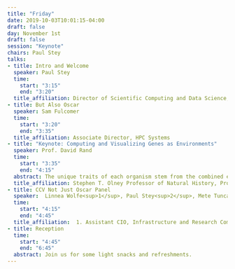```yaml
---
title: "Friday"
date: 2019-10-03T10:01:15-04:00
draft: false
day: November 1st
draft: false
session: "Keynote"
chairs: Paul Stey
talks:
- title: Intro and Welcome
  speaker: Paul Stey
  time:
    start: "3:15"
    end: "3:20"
  title_affiliation: Director of Scientific Computing and Data Science, CCV
- title: But Also Oscar
  speaker: Sam Fulcomer
  time:
    start: "3:20"
    end: "3:35"
  title_affiliation: Associate Director, HPC Systems
- title: "Keynote: Computing and Visualizing Genes as Environments"
  speaker: Prof. David Rand
  time:
    start: "3:35"
    end: "4:15"
  abstract: The unique traits of each organism stem from the combined effects of gene interactions during development in a particular sequence of environments. Just as a change in environment can alter the expression of individual genes, a mutation in one gene can alter the expression of other genes. We will explore this complex web of interactions using genomic analyses of <i>Drosophila</i> in different genetic and environmental contexts.
  title_affiliation: Stephen T. Olney Professor of Natural History, Professor of Biology, Chair of Ecology and Evolutionary Biology, Co-Director Computational Biology Core
- title: CCV Not Just Oscar Panel
  speaker:  Linnea Wolfe<sup>1</sup>, Paul Stey<sup>2</sup>, Mete Tunca<sup>3</sup>
  time:
    start: "4:15"
    end: "4:45"
  title_affiliation:  1. Assistant CIO, Infrastructure and Research Computing 2. Director of Scientific Computing and Data Science, CCV 3. Assistant Director of Cloud and Research Computing, CCV
- title: Reception
  time:
    start: "4:45"
    end: "6:45"
  abstract: Join us for some light snacks and refreshments.
---
```

